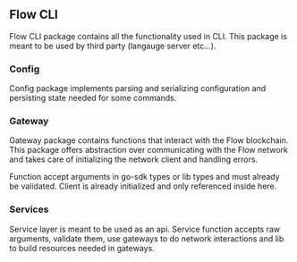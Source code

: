 ## Flow CLI

Flow CLI package contains all the functionality used in CLI. 
This package is meant to be used by third party (langauge server etc...).

### Config

Config package implements parsing and serializing configuration
and persisting state needed for some commands.

### Gateway

Gateway package contains functions that interact with the Flow blockchain. 
This package offers abstraction over communicating with the Flow network and 
takes care of initializing the network client and handling errors. 

Function accept arguments in go-sdk types or lib types and must already be validated.
Client is already initialized and only referenced inside here.

### Services

Service layer is meant to be used as an api. Service function accepts raw
arguments, validate them, use gateways to do network interactions and lib to
build resources needed in gateways.
